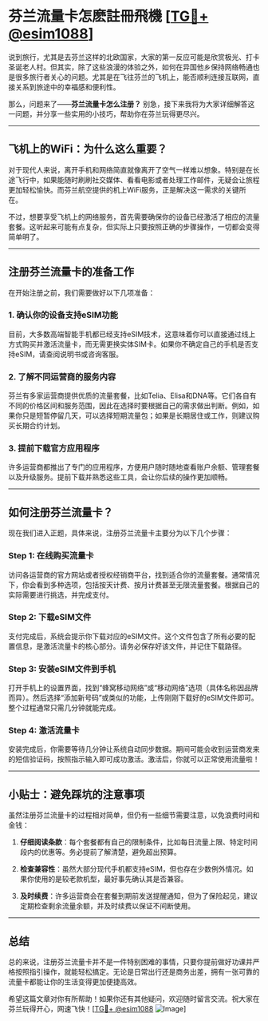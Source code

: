 # 芬兰流量卡怎麽註冊飛機 [[TG💪+ @esim1088](https://t.me/s/esim1088)]

说到旅行，尤其是去芬兰这样的北欧国家，大家的第一反应可能是欣赏极光、打卡圣诞老人村。但其实，除了这些浪漫的体验之外，如何在异国他乡保持网络畅通也是很多旅行者关心的问题。尤其是在飞往芬兰的飞机上，能否顺利连接互联网，直接关系到旅途中的幸福感和便利性。

那么，问题来了——**芬兰流量卡怎么注册？** 别急，接下来我将为大家详细解答这一问题，并分享一些实用的小技巧，帮助你在芬兰玩得更尽兴。

---

## 飞机上的WiFi：为什么这么重要？

对于现代人来说，离开手机和网络简直就像离开了空气一样难以想象。特别是在长途飞行中，如果能随时刷刷社交媒体、看看电影或者处理工作邮件，无疑会让旅程更加轻松愉快。而芬兰航空提供的机上WiFi服务，正是解决这一需求的关键所在。

不过，想要享受飞机上的网络服务，首先需要确保你的设备已经激活了相应的流量套餐。这听起来可能有点复杂，但实际上只要按照正确的步骤操作，一切都会变得简单明了。

---

## 注册芬兰流量卡的准备工作

在开始注册之前，我们需要做好以下几项准备：

### 1. 确认你的设备支持eSIM功能
目前，大多数高端智能手机都已经支持eSIM技术，这意味着你可以直接通过线上方式购买并激活流量卡，而无需更换实体SIM卡。如果你不确定自己的手机是否支持eSIM，请查阅说明书或咨询客服。

### 2. 了解不同运营商的服务内容
芬兰有多家运营商提供优质的流量套餐，比如Telia、Elisa和DNA等。它们各自有不同的价格区间和服务范围，因此在选择时要根据自己的需求做出判断。例如，如果你只是短暂停留几天，可以选择短期流量包；如果是长期居住或工作，则建议购买长期合约计划。

### 3. 提前下载官方应用程序
许多运营商都推出了专门的应用程序，方便用户随时随地查看账户余额、管理套餐以及升级服务。提前下载并熟悉这些工具，会让你后续的操作更加顺畅。

---

## 如何注册芬兰流量卡？

现在我们进入正题，具体来说，注册芬兰流量卡主要分为以下几个步骤：

### Step 1: 在线购买流量卡
访问各运营商的官方网站或者授权经销商平台，找到适合你的流量套餐。通常情况下，你会看到多种选项，包括按天计费、按月计费甚至无限流量套餐。根据自己的实际需要进行挑选，并完成支付。

### Step 2: 下载eSIM文件
支付完成后，系统会提示你下载对应的eSIM文件。这个文件包含了所有必要的配置信息，是激活流量卡的核心部分。请务必保存好该文件，并记住下载路径。

### Step 3: 安装eSIM文件到手机
打开手机上的设置界面，找到“蜂窝移动网络”或“移动网络”选项（具体名称因品牌而异）。然后选择“添加新号码”或类似的功能，上传刚刚下载好的eSIM文件即可。整个过程通常只需几分钟就能完成。

### Step 4: 激活流量卡
安装完成后，你需要等待几分钟让系统自动同步数据。期间可能会收到运营商发来的短信验证码，按照指示输入即可成功激活。激活后，你就可以正常使用流量啦！

---

## 小贴士：避免踩坑的注意事项

虽然注册芬兰流量卡的过程相对简单，但仍有一些细节需要注意，以免浪费时间和金钱：

1. **仔细阅读条款**：每个套餐都有自己的限制条件，比如每日流量上限、特定时间段内的优惠等。务必提前了解清楚，避免超出预算。
   
2. **检查兼容性**：虽然大部分现代手机都支持eSIM，但也存在少数例外情况。如果你使用的是较老款机型，最好事先确认其是否兼容。

3. **及时续费**：许多运营商会在套餐到期前发送提醒通知，但为了保险起见，建议定期检查剩余流量余额，并及时续费以保证不间断使用。

---

## 总结

总的来说，注册芬兰流量卡并不是一件特别困难的事情，只要你提前做好功课并严格按照指引操作，就能轻松搞定。无论是日常出行还是商务出差，拥有一张可靠的流量卡都能让你的生活变得更加便捷高效。

希望这篇文章对你有所帮助！如果你还有其他疑问，欢迎随时留言交流。祝大家在芬兰玩得开心，网速飞快！[[TG💪+ @esim1088](https://t.me/s/esim1088) ![Image](https://i.postimg.cc/4NQfJmqS/Snipaste-2025-05-13-00-14-12.png)]